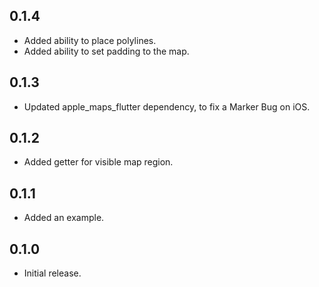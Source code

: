 ## 0.1.4

* Added ability to place polylines.
* Added ability to set padding to the map.

## 0.1.3

* Updated apple_maps_flutter dependency, to fix a Marker Bug on iOS.

## 0.1.2

* Added getter for visible map region.

## 0.1.1

* Added an example.

## 0.1.0

* Initial release.
